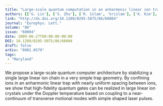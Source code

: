 ```yaml
---
title: "Large-scale quantum computation in an anharmonic linear ion trap"
authors: [['G. Lin'], ['S. Zhu'], ['R. Islam', 'krislam'], ['K. Kim'], ['M. Chang'], ['S. Korenblit'], ['C. Monroe'], ['L. Duan']]
link: "http://dx.doi.org/10.1209/0295-5075/86/60004"
journal: "Europhys. Lett."
volume: "86"
issue: "60004"
date: 2009-06-27T00:00:00-00:00
DOI: 10.1209/0295-5075/86/60004
draft: false
arXiv: "0901.0579"
tags:
 - "Maryland"
---
```



We propose a large-scale quantum computer architecture by stabilizing a
single large linear ion chain in a very simple trap geometry. By confining ions
in an anharmonic linear trap with nearly uniform spacing between ions, we show
that high-fidelity quantum gates can be realized in large linear ion crystals
under the Doppler temperature based on coupling to a near-continuum of
transverse motional modes with simple shaped laser pulses.

